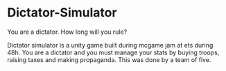 # Dictator-Simulator
You are a dictator. How long will you rule?

Dictator simulator is a unity game built during mcgame jam at ets during
48h. You are a dictator and you must manage your stats by buying troops,
raising taxes and making propaganda. This was done by a team of five.
